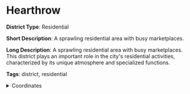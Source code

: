 # Hearthrow

**District Type**: Residential

**Short Description**: A sprawling residential area with busy marketplaces.

**Long Description**: A sprawling residential area with busy marketplaces. This district plays an important role in the city's residential activities, characterized by its unique atmosphere and specialized functions.

**Tags**: district, residential

<details>
<summary>Coordinates</summary>

- [2333,4242]
- [2307,4268]
- [2239,4484]
- [2227,4576]
- [2149,4708]
- [2183,4838]
- [2199,5010]
- [2671,5018]
- [3297,5328]
- [3361,5486]
- [3391,5496]
- [3391,5230]
- [3439,5226]
- [3441,5190]
- [3511,5188]
- [3515,5086]
- [3609,5080]
- [3615,4898]
- [3691,4884]
- [3819,4688]
- [3867,4672]
- [3867,4384]
- [3805,4328]
- [3605,4228]

</details>
